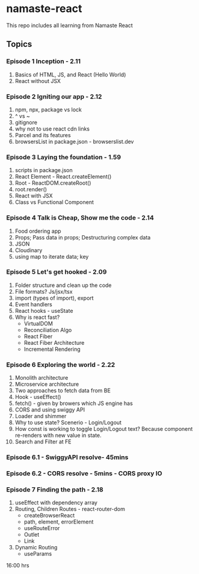 # namaste-react
This repo includes all learning from Namaste React


## Topics
### Episode 1 Inception - 2.11
1. Basics of HTML, JS, and React (Hello World)
2. React without JSX

### Episode 2 Igniting our app - 2.12
1. npm, npx, package vs lock
2. ^ vs ~
3. gitignore
4. why not to use react cdn links
5. Parcel and its features
6. browsersList in package.json - browserslist.dev 

### Episode 3 Laying the foundation - 1.59
1. scripts in package.json
2. React Element - React.createElement()
3. Root - ReactDOM.createRoot()
4. root.render()
5. React with JSX
6. Class vs Functional Component

### Episode 4 Talk is Cheap, Show me the code - 2.14
1. Food ordering app
2. Props; Pass data in props; Destructuring complex data
3. JSON
4. Cloudinary
5. using map to iterate data; key

### Episode 5 Let's get hooked - 2.09
1. Folder structure and clean up the code
2. File formats? Js/jsx/tsx
3. import (types of import), export
4. Event handlers
5. React hooks - useState
6. Why is react fast? 
    - VirtualDOM
    - Reconciliation Algo
    - React Fiber
    - React Fiber Architecture
    - Incremental Rendering


### Episode 6 Exploring the world - 2.22
1. Monolith architecture
2. Microservice architecture
3. Two approaches to fetch data from BE
4. Hook - useEffect()
5. fetch() - given by browers which JS engine has
6. CORS and using swiggy API
7. Loader and shimmer
8. Why to use state? Scenerio - Login/Logout
9. How const is working to toggle Login/Logout text? Because component re-renders with new value in state.
10. Search and Filter at FE

### Episode 6.1 - SwiggyAPI resolve- 45mins
### Episode 6.2 - CORS resolve - 5mins - CORS proxy IO

### Episode 7 Finding the path - 2.18
1. useEffect with dependency array
2. Routing, Children Routes - react-router-dom 
    - createBrowserReact
    - path, element, errorElement
    - useRouteError
    - Outlet
    - Link
3. Dynamic Routing
    - useParams

16:00 hrs